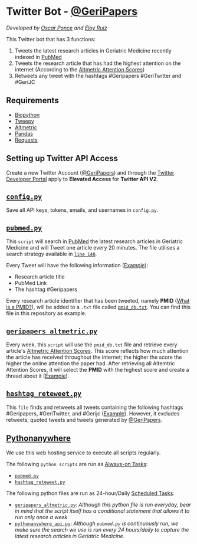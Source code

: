 # Twitter Bot - [@GeriPapers](https://twitter.com/geripapers) 
_Developed by [Oscar Ponce](https://twitter.com/PonceOJ) and [Eloy Ruiz](https://twitter.com/RuizEF)_


This Twitter bot that has 3 functions:
1. Tweets the latest research articles in Geriatric Medicine recently indexed in [PubMed](https://pubmed.ncbi.nlm.nih.gov)
2. Tweets the research article that has had the highest attention on the internet (According to the [Altmetric Attention Scores](https://www.altmetric.com/about-altmetrics/what-are-altmetrics/))
3. Retweets any tweet with the hashtags #Geripapers #GeriTwitter and #GeriJC

## Requirements
- [Biopython](https://biopython.org)
- [Tweepy](https://www.tweepy.org)
- [Altmetric](https://pypi.org/project/altmetric/)
- [Pandas](https://pandas.pydata.org)
- [Requests](https://pypi.org/project/requests/)


  
## Setting up Twitter API Access
Create a new Twitter Account ([@GeriPapers](https://twitter.com/geripapers)) and through the [Twitter Developer Portal](https://developer.twitter.com/) apply to **Elevated Access** for **Twitter API V2**.

## [```config.py```](https://github.com/ponceoscarj/geripapers/blob/main/config.py)
Save all API keys, tokens, emails, and usernames in ```config.py```.


## [```pubmed.py```](https://github.com/ponceoscarj/geripapers/blob/main/pubmed.py)
This ```script``` will search in [PubMed](https://pubmed.ncbi.nlm.nih.gov) the latest research articles in Geriatric Medicine and will Tweet one article every 20 minutes. The file utilises a search strategy available in [```line 140```](https://github.com/ponceoscarj/geripapers/blob/48a101c7adf3eaffb97e41655690a3487b650d34/pubmed.py#L140). 

Every Tweet will have the following information ([Example](https://twitter.com/geripapers/status/1571766417753513987?s=20&t=WD5EIugTsibiIV21UT4Jtg)):
- Research article title 
- PubMed Link
- The hashtag #Geripapers

Every research article identifier that has been tweeted, namely **PMID** ([What is a PMID?](https://uwyo.libanswers.com/faq/176930)), will be added to a ```.txt``` file called [```pmid_db.txt```](https://github.com/ponceoscarj/geripapers/blob/main/pmid_db.txt). You can find this file in this repository as example.


## [```geripapers_altmetric.py```](https://github.com/ponceoscarj/geripapers/blob/main/geripapers_altmetric.py)
Every week, this ```script``` will use the ```pmid_db.txt``` file and retrieve every article's [Altmetric Attention Scores](https://www.altmetric.com/about-altmetrics/what-are-altmetrics/). This score reflects how much attention the article has received throughout the internet; the higher the score the higher the online attention the paper had. After retrieving all Altemtric Attention Scores, it will select the **PMID** with the highest score and create a thread about it ([Example](https://twitter.com/geripapers/status/1571382608289992704?s=20&t=WD5EIugTsibiIV21UT4Jtg)).


## [```hashtag_reteweet.py```](https://github.com/ponceoscarj/geripapers/blob/main/hashtag_reteweet.py)
This ```file``` finds and retweets all tweets containing the following hashtags #Geripapers, #GeriTwitter, and #Gerijc ([Example](https://twitter.com/artwalaszek/status/1571889605657657349?s=20&t=LZOHUdz_pBZjIv5YV_5V7g)). However, it excludes retweets, quoted tweets and tweets generated by [@GeriPapers](https://twitter.com/geripapers).


## [Pythonanywhere](https://www.pythonanywhere.com/)
We use this web hosting service to execute all scripts regularly. 

The following ```python scripts``` are run as [Always-on Tasks](https://help.pythonanywhere.com/pages/AlwaysOnTasks/):
- [```pubmed.py```](https://github.com/ponceoscarj/geripapers/blob/main/pubmed.py)
- [```hashtag_reteweet.py```](https://github.com/ponceoscarj/geripapers/blob/main/hashtag_reteweet.py)

The following python files are run as 24-hour/Daily [Scheduled Tasks](https://help.pythonanywhere.com/pages/ScheduledTasks/):
- [```geripapers_altmetric.py```](https://github.com/ponceoscarj/geripapers/blob/main/geripapers_altmetric.py): _Although this python file is run everyday, bear in mind that the script itself has a conditional statement that allows it to run only once a week_
- [```pythonanywhere_api.py```](https://github.com/ponceoscarj/geripapers/blob/main/pythonanywhere_api.py): _Although ```pubmed.py``` is continuously run, we make sure the search we use is run every 24 hours/daily to capture the latest research articles in Geriatric Medicine._

